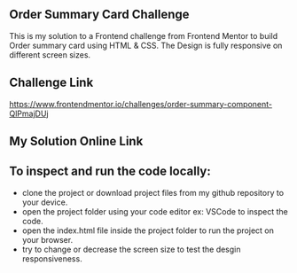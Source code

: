 ## Order Summary Card Challenge

This is my solution to a Frontend challenge from Frontend Mentor to build Order summary card using HTML & CSS.
The Design is fully responsive on different screen sizes.

## Challenge Link

https://www.frontendmentor.io/challenges/order-summary-component-QlPmajDUj

## My Solution Online Link

## To inspect and run the code locally:

- clone the project or download project files from my github repository to your device.
- open the project folder using your code editor ex: VSCode to inspect the code.
- open the index.html file inside the project folder to run the project on your browser.
- try to change or decrease the screen size to test the desgin responsiveness.
